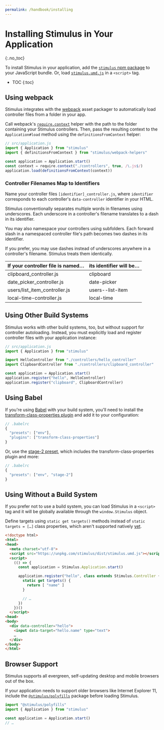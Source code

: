 ```yaml
---
permalink: /handbook/installing
---
```


# Installing Stimulus in Your Application
{:.no_toc}

To install Stimulus in your application, add the [`stimulus` npm package](https://www.npmjs.com/package/stimulus) to your JavaScript bundle. Or, load [`stimulus.umd.js`](https://unpkg.com/stimulus/dist/stimulus.umd.js) in a `<script>` tag.

* TOC
{:toc}

## Using webpack

Stimulus integrates with the [webpack](https://webpack.js.org/) asset packager to automatically load controller files from a folder in your app.

Call webpack's [`require.context`](https://webpack.js.org/api/module-methods/#require-context) helper with the path to the folder containing your Stimulus controllers. Then, pass the resulting context to the `Application#load` method using the `definitionsFromContext` helper:

```js
// src/application.js
import { Application } from "stimulus"
import { definitionsFromContext } from "stimulus/webpack-helpers"

const application = Application.start()
const context = require.context("./controllers", true, /\.js$/)
application.load(definitionsFromContext(context))
```

### Controller Filenames Map to Identifiers

Name your controller files `[identifier]_controller.js`, where `identifier` corresponds to each controller's `data-controller` identifier in your HTML.

Stimulus conventionally separates multiple words in filenames using underscores. Each underscore in a controller's filename translates to a dash in its identifier.

You may also namespace your controllers using subfolders. Each forward slash in a namespaced controller file's path becomes two dashes in its identifier.

If you prefer, you may use dashes instead of underscores anywhere in a controller's filename. Stimulus treats them identically.

If your controller file is named… | its identifier will be…
--------------------------------- | -----------------------
clipboard_controller.js           | clipboard
date_picker_controller.js         | date-picker
users/list_item_controller.js     | users\-\-list-item
local-time-controller.js          | local-time

## Using Other Build Systems

Stimulus works with other build systems, too, but without support for controller autoloading. Instead, you must explicitly load and register controller files with your application instance:

```js
// src/application.js
import { Application } from "stimulus"

import HelloController from "./controllers/hello_controller"
import ClipboardController from "./controllers/clipboard_controller"

const application = Application.start()
application.register("hello", HelloController)
application.register("clipboard", ClipboardController)
```

## Using Babel

If you're using [Babel](https://babeljs.io/) with your build system, you'll need to install the [transform-class-properties plugin](https://babeljs.io/docs/plugins/transform-class-properties/) and add it to your configuration:

```js
// .babelrc
{
  "presets": ["env"],
  "plugins": ["transform-class-properties"]
}
```

Or, use the [stage-2 preset](https://babeljs.io/docs/plugins/preset-stage-2/), which includes the transform-class-properties plugin and more:

```js
// .babelrc
{
  "presets": ["env", "stage-2"]
}
```

## Using Without a Build System

If you prefer not to use a build system, you can load Stimulus in a `<script>` tag and it will be globally available through the `window.Stimulus` object.

Define targets using `static get targets()` methods instead of `static targets = […]` class properties, which aren't supported natively [yet](https://github.com/tc39/proposal-static-class-features/).

```html
<!doctype html>
<html>
<head>
  <meta charset="utf-8">
  <script src="https://unpkg.com/stimulus/dist/stimulus.umd.js"></script>
  <script>
    (() => {
      const application = Stimulus.Application.start()

      application.register("hello", class extends Stimulus.Controller {
        static get targets() {
          return [ "name" ]
        }

        // …
      })
    })()
  </script>
<head>
<body>
  <div data-controller="hello">
    <input data-target="hello.name" type="text">
    …
  </div>
</body>
</html>
```

## Browser Support

Stimulus supports all evergreen, self-updating desktop and mobile browsers out of the box.

If your application needs to support older browsers like Internet Explorer 11, include the [`@stimulus/polyfills`](https://www.npmjs.com/package/@stimulus/polyfills) package before loading Stimulus.

```js
import "@stimulus/polyfills"
import { Application } from "stimulus"

const application = Application.start()
// …
```
